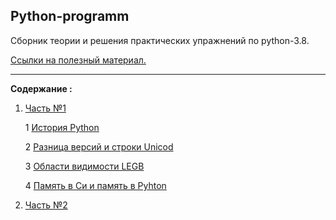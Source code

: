 Python-programm
---

Сборник теории и решения практических упражнений по python-3.8.

[Ссылки на полезный материал.](links.md)

---
**Содержание :**
 
1)  [Часть №1](Часть_1/)

    1 [История Python](Часть_1/История_python.md )
    
    2 [Разница версий и строки Unicod](Часть_1/Разница_версий.md )

    3 [Области видимости LEGB](Часть_1/Области_видимости.md)

    4 [Память в Си и память в Pyhton](Часть_1/Память_Си_Python.md)

2) [Часть №2](Часть_2/)







